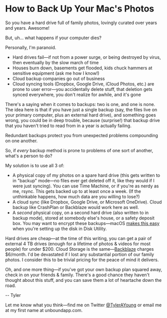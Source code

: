 # How to Back Up Your Mac's Photos

So you have a hard drive full of family photos, lovingly curated over years and years. Awesome!

But, uh... what happens if your computer dies?

Personally, I'm paranoid.

- Hard drives fail—if not from a power surge, or being destroyed by virus, then eventually by the slow march of time
- Houses burn down, basements get flooded, kids chuck hammers at sensitive equipment (ask me how I know!)
- Cloud backup companies go out of business
- Cloud syncing tools (Dropbox, Google Drive, iCloud Photos, etc.) are prone to user error—you accidentally delete stuff, that deletion gets synced everywhere, you don't realize for awhile, and it's gone

There's a saying when it comes to backups: two is one, and one is none. The idea here is that if you have just a single backup (say, the files live on your primary computer, plus an external hard drive), and something goes wrong, you could be in deep trouble, because (surprise!) that backup drive that you haven't tried to read from in a year is actually failing.

Redundant backups protect you from unexpected problems compounding on one another.

So, if *every* backup method is prone to problems of one sort of another, what's a person to do?

My solution is to use all 3 of:

- A physical copy of my photos on a spare hard drive (this gets written to in "backup" mode—no files ever get deleted off it, like they would if I were just syncing). You can use Time Machine, or if you're as nerdy as me, rsync. This gets backed up to at least once a week. (If the unthinkable happens, how much data are you willing to lose?)
- A cloud sync (like Dropbox, Google Drive, or Microsoft OneDrive). Cloud backup like CrashPlan or Backblaze would work here as well.
- A *second* physical copy, on a second hard drive (also written to in backup mode), stored at somebody else's house, or a safety deposit box. You may want to encrypt these backups—macOS [makes this easy](https://support.apple.com/guide/disk-utility/encrypt-protect-a-storage-device-password-dskutl35612/mac) when you're setting up the disk in Disk Utility.

Hard drives are cheap—at the time of this writing, you can get a pair of external 4 TB drives (enough for a lifetime of photos & videos for most people) for under $200. Cloud Storage is the same—[Backblaze](https://www.backblaze.com/cloud-backup.html) charges $6/month. I'd be devastated if I lost any substantial portion of our family photos. I consider this to be trivial pricing for the peace of mind it delivers.

Oh, and one more thing—if you've got your own backup plan squared away, check in on your friends & family. There's a good chance they haven't thought about this stuff, and you can save them a lot of heartache down the road.

-- Tyler

Let me know what you think—find me on Twitter [@TylerAYoung](https://twitter.com/TylerAYoung) or email me at my first name at unboundapp.com.


